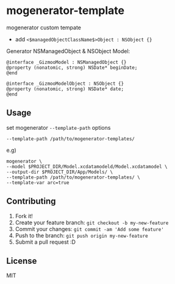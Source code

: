 # mogenerator-template

mogenerator custom tempate

* add ``<$managedObjectClassName$>Object : NSObject {}``


Generator NSManagedObject & NSObject Model: 

	@interface _GizmooModel : NSManagedObject {}
	@property (nonatomic, strong) NSDate* beginDate;
	@end
	
	@interface _GizmooModelObject : NSObject {}
	@property (nonatomic, strong) NSDate* date;
	@end

## Usage

set mogenerator ``--template-path`` options 

``--template-path /path/to/mogenerator-templates/``

e.g)

	mogenerator \
	--model $PROJECT_DIR/Model.xcdatamodeld/Model.xcdatamodel \
	--output-dir $PROJECT_DIR/App/Models/ \
	--template-path /path/to/mogenerator-templates/ \
	--template-var arc=true


## Contributing

1. Fork it!
2. Create your feature branch: `git checkout -b my-new-feature`
3. Commit your changes: `git commit -am 'Add some feature'`
4. Push to the branch: `git push origin my-new-feature`
5. Submit a pull request :D

## License

MIT
